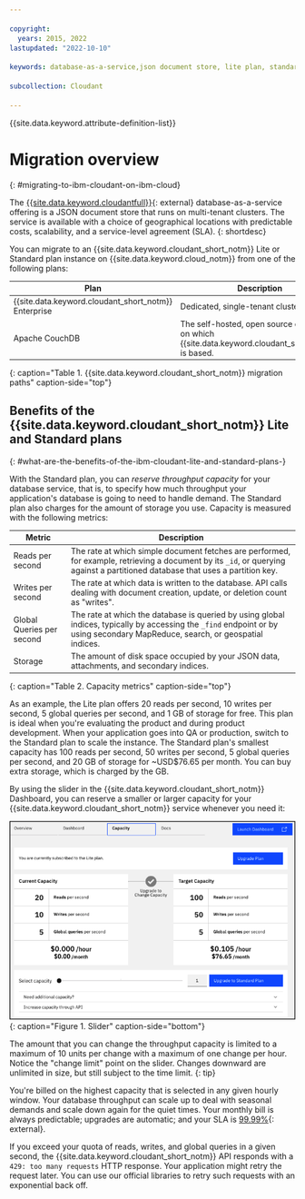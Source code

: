 ```yaml
---

copyright:
  years: 2015, 2022
lastupdated: "2022-10-10"

keywords: database-as-a-service,json document store, lite plan, standard plan, enterprise plan, benefits of lite and standard plans

subcollection: Cloudant

---
```


{{site.data.keyword.attribute-definition-list}}

# Migration overview
{: #migrating-to-ibm-cloudant-on-ibm-cloud}

The [{{site.data.keyword.cloudantfull}}](https://www.ibm.com/cloud/cloudant){: external} database-as-a-service offering is a JSON document store that runs on multi-tenant clusters. The service is available with a choice of geographical locations with predictable costs, scalability, and a service-level agreement (SLA).
{: shortdesc}

You can migrate to an {{site.data.keyword.cloudant_short_notm}} Lite or Standard plan instance on {{site.data.keyword.cloud_notm}} from one of the following plans:

| Plan | Description |
|-----|------------|
| {{site.data.keyword.cloudant_short_notm}} Enterprise | Dedicated, single-tenant clusters |
| Apache CouchDB | The self-hosted, open source database on which {{site.data.keyword.cloudant_short_notm}} is based. |
{: caption="Table 1. {{site.data.keyword.cloudant_short_notm}} migration paths" caption-side="top"}

## Benefits of the {{site.data.keyword.cloudant_short_notm}} Lite and Standard plans
{: #what-are-the-benefits-of-the-ibm-cloudant-lite-and-standard-plans-}

With the Standard plan, you can *reserve throughput capacity* for your database service, that is, to specify how much throughput your application's database is going to need to handle demand. The Standard plan also charges for the amount of storage you use. Capacity is measured with the following metrics:

| Metric | Description |
|-------|------------|
| Reads per second | The rate at which simple document fetches are performed, for example, retrieving a document by its `_id`, or querying against a partitioned database that uses a partition key. |
| Writes per second | The rate at which data is written to the database. API calls dealing with document creation, update, or deletion count as "writes". |
| Global Queries per second | The rate at which the database is queried by using global indices, typically by accessing the `_find` endpoint or by using secondary MapReduce, search, or geospatial indices. |
| Storage | The amount of disk space occupied by your JSON data, attachments, and secondary indices. |
{: caption="Table 2. Capacity metrics" caption-side="top"}

As an example, the Lite plan offers 20 reads per second, 10 writes per second, 5 global queries per second, and 1 GB of storage for free. This plan is ideal when you're evaluating the product and during product development. When your application goes into QA or production, switch to the Standard plan to scale the instance. The Standard plan's smallest capacity has 100 reads per second, 50 writes per second, 5 global queries per second, and 20 GB of storage for ~USD$76.65 per month. You can buy extra storage, which is charged by the GB.

By using the slider in the {{site.data.keyword.cloudant_short_notm}} Dashboard, you can reserve a smaller or larger capacity for your {{site.data.keyword.cloudant_short_notm}} service whenever you need it:

![You can increase or decrease your capacity for {{site.data.keyword.cloudant_short_notm}} service by using the slider.](../images/slider.png){: caption="Figure 1. Slider" caption-side="bottom"}

The amount that you can change the throughput capacity is limited to a maximum of 10 units per change with a maximum of one change per hour. Notice the "change limit" point on the slider. Changes downward are unlimited in size, but still subject to the time limit.
{: tip}

You're billed on the highest capacity that is selected in any given hourly window. Your database throughput can scale up to deal with seasonal demands and scale down again for the quiet times. Your monthly bill is always predictable; upgrades are automatic; and your SLA is [99.99%](https://www.ibm.com/support/customer/csol/terms?id=i126-6627&lc=en#detail-document){: external}.

If you exceed your quota of reads, writes, and global queries in a given second, the {{site.data.keyword.cloudant_short_notm}} API responds with a `429: too many requests` HTTP response. Your application might retry the request later. You can use our official libraries to retry such requests with an exponential back off. 





